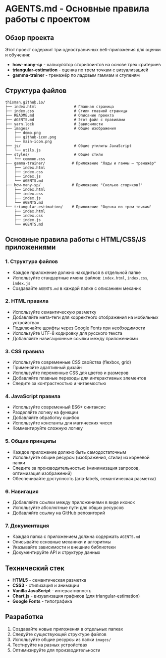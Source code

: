 # AGENTS.md - Основные правила работы с проектом

## Обзор проекта

Этот проект содержит три одностраничных веб-приложения для оценки и обучения:
- **how-many-sp** - калькулятор сторипоинтов на основе трех критериев
- **triangular-estimation** - оценка по трем точкам с визуализацией
- **gamma-trainer** - тренажёр по ладовым гаммам и ступеням

## Структура файлов

```
thisman.github.io/
├── index.html                 # Главная страница
├── index.css                  # Стили главной страницы
├── README.md                  # Описание проекта
├── AGENTS.md                  # Этот файл с правилами
├── yarn.lock                  # Зависимости
├── images/                    # Общие изображения
│   ├── demo.png
│   ├── github-icon.png
│   └── main-icon.png
├── js/                        # Общие утилиты JavaScript
│   └── utils.js
├── styles/                    # Общие стили
│   └── common.css
├── gamma-trainer/            # Приложение "Лады и гаммы — тренажёр"
│   ├── index.html
│   ├── index.css
│   ├── index.js
│   └── AGENTS.md
├── how-many-sp/              # Приложение "Сколько сториков?"
│   ├── index.html
│   ├── index.css
│   ├── index.js
│   └── AGENTS.md
└── triangular-estimation/    # Приложение "Оценка по трем точкам"
    ├── index.html
    ├── index.css
    ├── index.js
    └── AGENTS.md
```

## Основные правила работы с HTML/CSS/JS приложениями

### 1. Структура файлов
- Каждое приложение должно находиться в отдельной папке
- Используйте стандартные имена файлов: `index.html`, `index.css`, `index.js`
- Создавайте `AGENTS.md` в каждой папке с описанием механик

### 2. HTML правила
- Используйте семантическую разметку
- Добавляйте мета-теги для корректного отображения на мобильных устройствах
- Подключайте шрифты через Google Fonts при необходимости
- Используйте UTF-8 кодировку для русского текста
- Добавляйте навигационные ссылки между приложениями

### 3. CSS правила
- Используйте современные CSS свойства (flexbox, grid)
- Применяйте адаптивный дизайн
- Используйте переменные CSS для цветов и размеров
- Добавляйте плавные переходы для интерактивных элементов
- Следите за контрастностью и читаемостью

### 4. JavaScript правила
- Используйте современный ES6+ синтаксис
- Разделяйте логику на функции
- Добавляйте обработку ошибок
- Используйте константы для магических чисел
- Комментируйте сложную логику

### 5. Общие принципы
- Каждое приложение должно быть самодостаточным
- Используйте общие ресурсы (изображения, стили) из корневой папки
- Следите за производительностью (минимизация запросов, оптимизация изображений)
- Обеспечивайте доступность (aria-labels, семантическая разметка)

### 6. Навигация
- Добавляйте ссылки между приложениями в виде иконок
- Используйте абсолютные пути для общих ресурсов
- Добавляйте ссылку на GitHub репозиторий

### 7. Документация
- Каждая папка с приложением должна содержать `AGENTS.md`
- Описывайте основные механики и алгоритмы
- Указывайте зависимости и внешние библиотеки
- Документируйте API и структуру данных

## Технический стек

- **HTML5** - семантическая разметка
- **CSS3** - стилизация и анимации
- **Vanilla JavaScript** - интерактивность
- **Chart.js** - визуализация графиков (для triangular-estimation)
- **Google Fonts** - типографика

## Разработка

1. Создавайте новые приложения в отдельных папках
2. Следуйте существующей структуре файлов
3. Используйте общие ресурсы из папки `images/`
4. Тестируйте на разных устройствах
5. Оптимизируйте для производительности 
